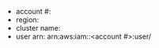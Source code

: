 - account #:<accountid of aws console>
- region: <region specified in the console for the cluster>
- cluster name: <name of the cluster created>
- user arn: arn:aws:iam::<account #>:user/<username>
